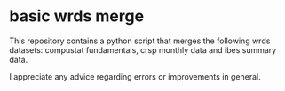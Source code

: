 # basic wrds merge

This repository contains a python script that merges the following wrds datasets: compustat fundamentals, crsp monthly data and ibes summary data.

I appreciate any advice regarding errors or improvements in general.
